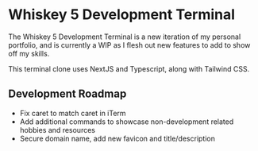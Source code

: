 # Whiskey 5 Development Terminal

The Whiskey 5 Development Terminal is a new iteration of my personal portfolio, and is currently a WIP as I flesh out new features to add to show off my skills. 

This terminal clone uses NextJS and Typescript, along with Tailwind CSS.

## Development Roadmap
<ul>
  <li>Fix caret to match caret in iTerm</li>
  <li>Add additional commands to showcase non-development related hobbies and resources</li>
  <li>Secure domain name, add new favicon and title/description</li>
</ul>
